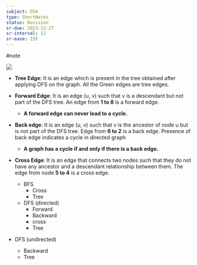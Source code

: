```yaml
---
subject: DSA
type: ShortNotes
status: Revision
sr-due: 2023-12-27
sr-interval: 12
sr-ease: 155
---
```

#note


![](https://media.geeksforgeeks.org/wp-content/uploads/Untitled-drawing-2-4.jpg)

- **Tree Edge**: It is an edge which is present in the tree obtained after applying DFS on the graph. All the Green edges are tree edges. 
  
- **Forward Edge**: It is an edge (u, v) such that v is a descendant but not part of the DFS tree. An edge from **1 to 8** is a forward edge. 
	- **A forward edge can never lead to a cycle.**
  
- **Back edge**: It is an edge (u, v) such that v is the ancestor of node u but is not part of the DFS tree. Edge from **6 to 2** is a back edge. Presence of back edge indicates a cycle in directed graph
	- **A graph has a cycle if and only if there is a back edge.**  
	  
- **Cross Edge**: It is an edge that connects two nodes such that they do not have any ancestor and a descendant relationship between them. The edge from node **5 to 4** is a cross edge.

  
  - BFS
	  - Cross 
	  - Tree
  - DFS (directed)
	  - Forward
	  - Backward
	  - cross
	  - Tree
- DFS (undirected)
	- Backward
	- Tree